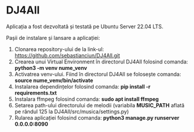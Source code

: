 # DJ4All

Aplicația a fost dezvoltată și testată pe Ubuntu Server 22.04 LTS.

Pașii de instalare și lansare a aplicației:
1. Clonarea repository-ului de la link-ul: https://github.com/sebastianciun/DJ4All.git
2. Crearea unui Virtual Environment în directorul DJ4All folosind comanda: **python3 -m venv nume_venv**
3. Activatrea venv-ului. Fiind în directorul DJ4All se folosește comanda: **source nume_venv/bin/activate**
4. Instalarea dependințelor folosind comanda: **pip install -r requirements.txt**
5. Instalara ffmpeg folosind comanda: **sudo apt install ffmpeg**
6. Setarea path-ului directorului de melodii (variabila **MUSIC_PATH** aflată pe rândul 125 la DJ4All/src/musica/settings.py)
7. Rularea aplicației folosind comanda: **python3 manage.py runserver 0.0.0.0:8090**
